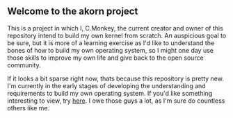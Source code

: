 ## Welcome to the akorn project

This is a project in which I, C.Monkey, the current creator and owner of this repository intend to build my own kernel from scratch.
An auspicious goal to be sure, but it is more of a learning exercise as I'd like to understand the bones of how to build my own operating system, so I might one day use those skills to improve my own life and give back to the open source community.

If it looks a bit sparse right now, thats because this repository is pretty new. I'm currently in the early stages of developing the understanding and requirements to build my own operating system. If you'd like something interesting to view, try [here](https://wiki.osdev.org/Main_Page). I owe those guys a lot, as I'm sure do countless others like me.
